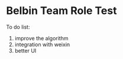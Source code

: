 # Belbin Team Role Test 
To do list: 
1. improve the algorithm 
2. integration with weixin 
3. better UI


